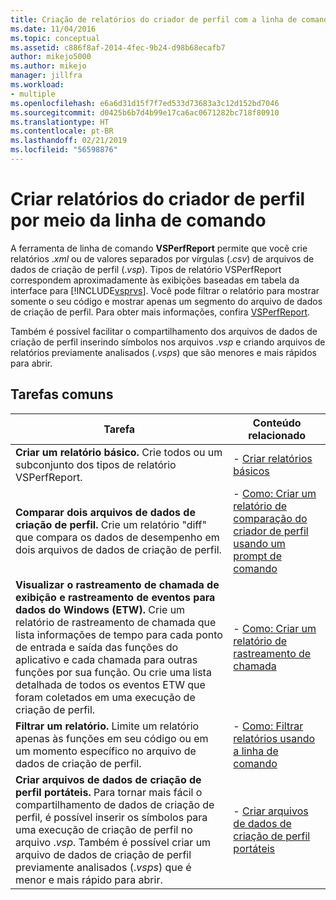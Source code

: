```yaml
---
title: Criação de relatórios do criador de perfil com a linha de comando | Microsoft Docs
ms.date: 11/04/2016
ms.topic: conceptual
ms.assetid: c886f8af-2014-4fec-9b24-d98b68ecafb7
author: mikejo5000
ms.author: mikejo
manager: jillfra
ms.workload:
- multiple
ms.openlocfilehash: e6a6d31d15f7f7ed533d73683a3c12d152bd7046
ms.sourcegitcommit: d0425b6b7d4b99e17ca6ac0671282bc718f80910
ms.translationtype: HT
ms.contentlocale: pt-BR
ms.lasthandoff: 02/21/2019
ms.locfileid: "56598876"
---
```

# <a name="create-profiler-reports-from-the-command-line"></a>Criar relatórios do criador de perfil por meio da linha de comando
A ferramenta de linha de comando **VSPerfReport** permite que você crie relatórios .*xml* ou de valores separados por vírgulas (.*csv*) de arquivos de dados de criação de perfil (.*vsp*). Tipos de relatório VSPerfReport correspondem aproximadamente às exibições baseadas em tabela da interface para [!INCLUDE[vsprvs](../code-quality/includes/vsprvs_md.md)]. Você pode filtrar o relatório para mostrar somente o seu código e mostrar apenas um segmento do arquivo de dados de criação de perfil. Para obter mais informações, confira [VSPerfReport](../profiling/vsperfreport.md).

 Também é possível facilitar o compartilhamento dos arquivos de dados de criação de perfil inserindo símbolos nos arquivos .*vsp* e criando arquivos de relatórios previamente analisados (.*vsps*) que são menores e mais rápidos para abrir.

## <a name="common-tasks"></a>Tarefas comuns

|Tarefa|Conteúdo relacionado|
|----------|---------------------|
|**Criar um relatório básico.** Crie todos ou um subconjunto dos tipos de relatório VSPerfReport.|-   [Criar relatórios básicos](../profiling/creating-basic-profiling-reports-from-the-command-line.md)|
|**Comparar dois arquivos de dados de criação de perfil.** Crie um relatório "diff" que compara os dados de desempenho em dois arquivos de dados de criação de perfil.|-   [Como: Criar um relatório de comparação do criador de perfil usando um prompt de comando](../profiling/how-to-create-a-profiler-comparison-report-from-a-command-prompt.md)|
|**Visualizar o rastreamento de chamada de exibição e rastreamento de eventos para dados do Windows (ETW).** Crie um relatório de rastreamento de chamada que lista informações de tempo para cada ponto de entrada e saída das funções do aplicativo e cada chamada para outras funções por sua função. Ou crie uma lista detalhada de todos os eventos ETW que foram coletados em uma execução de criação de perfil.|-   [Como: Criar um relatório de rastreamento de chamada](../profiling/how-to-create-a-profiling-tools-call-trace-report.md)|
|**Filtrar um relatório.** Limite um relatório apenas às funções em seu código ou em um momento específico no arquivo de dados de criação de perfil.|-   [Como: Filtrar relatórios usando a linha de comando](../profiling/how-to-filter-reports-from-the-command-line.md)|
|**Criar arquivos de dados de criação de perfil portáteis.** Para tornar mais fácil o compartilhamento de dados de criação de perfil, é possível inserir os símbolos para uma execução de criação de perfil no arquivo .*vsp*. Também é possível criar um arquivo de dados de criação de perfil previamente analisados (.*vsps*) que é menor e mais rápido para abrir.|-   [Criar arquivos de dados de criação de perfil portáteis](../profiling/creating-portable-profiling-data-files-from-the-command-line.md)|